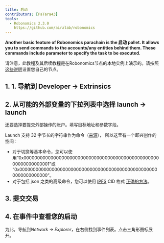 ```yaml
---
title: 启动
contributors: [PaTara43]
tools:   
  - Robonomics 2.3.0
    https://github.com/airalab/robonomics
---
```


**Another basic feature of Robonomics parachain is the 启动 pallet. It allows you to send commands to the accounts/any entities behind them. These commands include parameter to specify the task to be executed.**

<robo-wiki-note type="warning" title="Dev Node">

  请注意，此教程及其后续教程是在Robonomics节点的本地实例上演示的。请按照[这些说明](/docs/run-dev-node)设置您自己的节点。

</robo-wiki-note>

## 1. 1. 导航到 Developer -> Extrinsics

<robo-wiki-picture src="launch/extrinsics.jpg" />

## 2. 从可能的外部变量的下拉列表中选择 launch -> launch

还要选择要提交外部操作的账户。填写目标地址和参数字段。

<robo-wiki-picture src="launch/launch.jpg" />

<robo-wiki-note type="note" title="32 bytes">

  Launch 支持 32 字节长的字符串作为命令（[来源](https://polkascan.github.io/py-scale-codec/types.html#scalecodec.types.H256)），
  所以这里有一个即兴创作的空间：
  - 对于切换等基本命令，您可以使用“0x0000000000000000000000000000000000000000000000000000000000000001”或
  “0x0000000000000000000000000000000000000000000000000000000000000000”。
  - 对于包括 json 之类的高级命令，您可以使用 [IPFS](https://ipfs.tech/) CID 格式
  [正确的方法](https://multi-agent-io.github.io/robonomics-interface/modules.html#robonomicsinterface.utils.ipfs_qm_hash_to_32_bytes)。

</robo-wiki-note>

## 3. 提交交易

<robo-wiki-picture src="launch/submit.jpg" />

## 4. 在事件中查看您的启动

为此，导航到*Network -> Explorer*，在右侧找到事件列表。点击三角形图标展开。

<robo-wiki-picture src="launch/event.jpg" />
